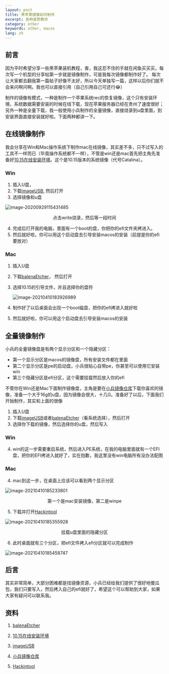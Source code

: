 ```yaml
---
layout: post
title: 黑苹果镜像如何制作
excerpt: 各种姿势教你
category: other
keywords: other, macos
lang: zh
---
```


## 前言

因为平时希望分享一些黑苹果装机教程，害，我这忍不住的手就在闲鱼买买买，每次写一个机型的分享帖第一步就是镜像制作，可是我每次镜像都制作好了。 每次让大家都去翻我第一篇帖子好像不太好，所以今天单独写一篇，这样以后你们就不会来问啊问啊。我也可以直接引用（自己引用自己可还行😂）

制作的镜像有模式，一种是制作一个苹果系统rec的恢复镜像，这个只有安装环境，系统数据需要安装的时候在线下载，现在苹果服务器已经在贵州了速度很好；另外一种是全量下载，我一般使用小兵制作的全量镜像，直接烧录到u盘里面，到安装界面直接安装就好啦。下面两种都讲一下。

## 在线镜像制作

我会分享在Win和Mac操作系统下制作mac在线镜像，其实差不多，只不过写入的工具不一样而已（毕竟操作系统都不一样），不管是win还是mac首先把主角先准备好[10.15在线安装环境](https://cloud.189.cn/t/jAjAZfu6VVzu)。这个是10.15版本的系统镜像（代号Catalina）。

### Win

1. 插入U盘， 
2. 下载[imageUSB](https://cloud.189.cn/t/riaQJf2EzYJj), 然后打开
3. 选择镜像和u盘

![image-20200929115431485](https://mypicgogo.oss-cn-hangzhou.aliyuncs.com/tuchuang/20200929115431.png)

<center>点击write烧录，然后等一段时间</center>

4. 完成后打开我的电脑，里面有一个boot的盘，你把你的efi文件夹拷进入。
5. 然后就好啦，你可以用这个启动盘去引导安装macos的安装（前提是你的efi要放对）

### Mac

1. 插入U盘

2. 下载[balenaEtcher](https://cloud.189.cn/t/AB3Ybufumeqy)， 然后打开

3. 选择10.15的引导文件，并且选择你的盘符

   ![image-20210410183926989](https://mypicgogo.oss-cn-hangzhou.aliyuncs.com/tuchuang20210410183927.png)

4. 制作好了以后桌面会出现一个boot磁盘，把你的efi拷进入就好啦
5. 然后就好啦，你可以用这个启动盘去引导安装macos的安装

## 全量镜像制作

小兵的全量镜像盘是有两个显示分区和一个隐藏分区：

- 第一个显示分区是macos的镜像盘，所有安装文件都在里面
- 第二个显示分区是pe的启动盘，小兵很贴心自带pe，你甚至可以使用它安装win
- 第三个隐藏分区是efi分区，这个需要挂载然后放入你的efi

不管你在Win还是Mac下面制作镜像盘，主角是要在[小兵镜像仓库](https://download.shaoxingshare.com/t/l0mvW0M1gx)下载你喜欢的镜像，准备一个大于16g的u盘，因为镜像会很大，十几G。准备好了以后，下面我们开始制作，其实和上面的很像

1. 插入U盘
2. 下载[imageUSB](https://cloud.189.cn/t/riaQJf2EzYJj)或者[balenaEtcher](https://cloud.189.cn/t/AB3Ybufumeqy)（看系统选择），然后打开
3. 选择你下载的镜像，然后选择你的u盘，然后写入

### Win

4. win的这一步需要重启系统，然后进入PE系统，在我的电脑里面就有一个EFI盘，把你的EFI拷进入就好了，实在抱歉，我这里没有win电脑所有没办法配图

### Mac

4. mac到这一步，在桌面上应该可以看到两个显示分区

![image-20210410185233801](https://mypicgogo.oss-cn-hangzhou.aliyuncs.com/tuchuang20210410185233.png)

<center>第一个是mac安装镜像，第二是winpe</center>



5. 下载并打开[Hackintool](https://cloud.189.cn/t/J7VFvquuuQB3)

![image-20210410185355928](https://mypicgogo.oss-cn-hangzhou.aliyuncs.com/tuchuang20210410185355.png)

<center>挂载u盘里面的隐藏分区</center>



6. 此时桌面就有三个分区，把efi文件拷入efi分区就可以完成制作

![image-20210410185458747](https://mypicgogo.oss-cn-hangzhou.aliyuncs.com/tuchuang20210410185458.png)

## 后言

其实非常简单，大部分困难都是找镜像资源，小兵已经给我们提供了很好地傻瓜包，我们只要写入，然后拷入自己的efi就好了，希望这个可以帮助到大家，如果大家有疑问可以联系我。



## 资料

1. [balenaEtcher](https://cloud.189.cn/t/AB3Ybufumeqy)

2. [10.15在线安装环境](https://cloud.189.cn/t/jAjAZfu6VVzu)

3. [imageUSB](https://cloud.189.cn/t/riaQJf2EzYJj)

4. [小兵镜像仓库](https://download.shaoxingshare.com/t/l0mvW0M1gx)
5. [Hackintool](https://cloud.189.cn/t/J7VFvquuuQB3)